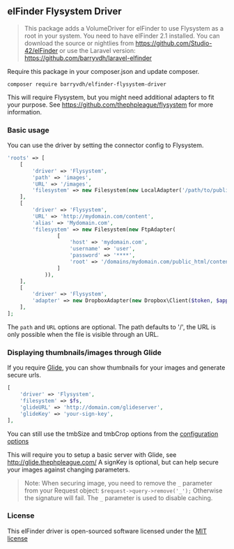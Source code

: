 ## elFinder Flysystem Driver
> This package adds a VolumeDriver for elFinder to use Flysystem as a root in your system. You need to have elFinder 2.1 installed.
> You can download the source or nightlies from https://github.com/Studio-42/elFinder or use the Laravel version: https://github.com/barryvdh/laravel-elfinder

Require this package in your composer.json and update composer. 

    composer require barryvdh/elfinder-flysystem-driver
    
This will require Flysystem, but you might need additional adapters to fit your purpose. 
See https://github.com/thephpleague/flysystem for more information.

### Basic usage

You can use the driver by setting the connector config to Flysystem.

```php
'roots' => [
    [
        'driver' => 'Flysystem', 
        'path' => 'images',
        'URL' => '/images', 
        'filesystem' => new Filesystem(new LocalAdapter('/path/to/public_html'))
    ],
    [
        'driver' => 'Flysystem',
        'URL' => 'http://mydomain.com/content',
        'alias' => 'Mydomain.com',
        'filesystem' => new Filesystem(new FtpAdapter(
                [
                    'host' => 'mydomain.com',
                    'username' => 'user',
                    'password' => '****',
                    'root' => '/domains/mydomain.com/public_html/content',
                ]
            )),
    ],
    [
        'driver' => 'Flysystem',
        'adapter' => new DropboxAdapter(new Dropbox\Client($token, $appName))
    ],
];
```

The `path` and `URL` options are optional. The path defaults to '/', the URL is only possible when the file is visible through an URL.

### Displaying thumbnails/images through Glide

If you require [Glide](https://github.com/thephpleague/glide), you can show thumbnails for your images and generate secure urls.

```php
[
    'driver' => 'Flysystem', 
    'filesystem' => $fs,
    'glideURL' => 'http://domain.com/glideserver',
    'glideKey' => 'your-sign-key',
],
```

You can still use the tmbSize and tmbCrop options from the [configuration options](https://github.com/Studio-42/elFinder/wiki/Connector-configuration-options-2.1#root-options)

This will require you to setup a basic server with Glide, see http://glide.thephpleague.com/
A signKey is optional, but can help secure your images against changing parameters.

> Note: When securing image, you need to remove the `_` parameter from your Request object:
> `$request->query->remove('_');`
> Otherwise the signature will fail. The `_` parameter is used to disable caching.    

### License

This elFinder driver is open-sourced software licensed under the [MIT license](http://opensource.org/licenses/MIT)
